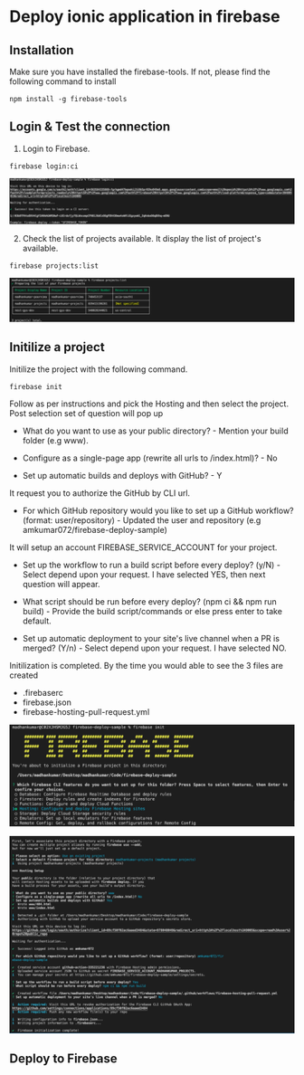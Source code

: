 # Deploy ionic application in firebase

## Installation

Make sure you have installed the firebase-tools. If not, please find the following command to install

```
npm install -g firebase-tools
```

## Login & Test the connection

1. Login to Firebase.

```
firebase login:ci
```

![Firebase](/images/firebase_ci.jpg)

2. Check the list of projects available. It display the list of project's available.

```
firebase projects:list
```

![Firebase project list](/images/firebase_list.jpg)

## Initilize a project

Initilize the project with the following command.

```
firebase init
```

Follow as per instructions and pick the Hosting and then select the project.
Post selection set of question will pop up

- What do you want to use as your public directory? - Mention your build folder (e.g www).

- Configure as a single-page app (rewrite all urls to /index.html)? - No

- Set up automatic builds and deploys with GitHub? - Y

It request you to authorize the GitHub by CLI url.

- For which GitHub repository would you like to set up a GitHub workflow? (format: user/repository) - Updated the user and repository (e.g amkumar072/firebase-deploy-sample)

It will setup an account FIREBASE_SERVICE_ACCOUNT for your project.

- Set up the workflow to run a build script before every deploy? (y/N) - Select depend upon your request. I have selected YES, then next question will appear.

- What script should be run before every deploy? (npm ci && npm run build) - Provide the build script/commands or else press enter to take default.

* Set up automatic deployment to your site's live channel when a PR is merged? (Y/n) - Select depend upon your request. I have selected NO.

Initilization is completed. By the time you would able to see the 3 files are created

- .firebaserc
- firebase.json
- firebase-hosting-pull-request.yml

![Firebase init](/images/firebase_init.jpg)

![Firebase commands](/images/firebase_cmds.jpg)

## Deploy to Firebase

